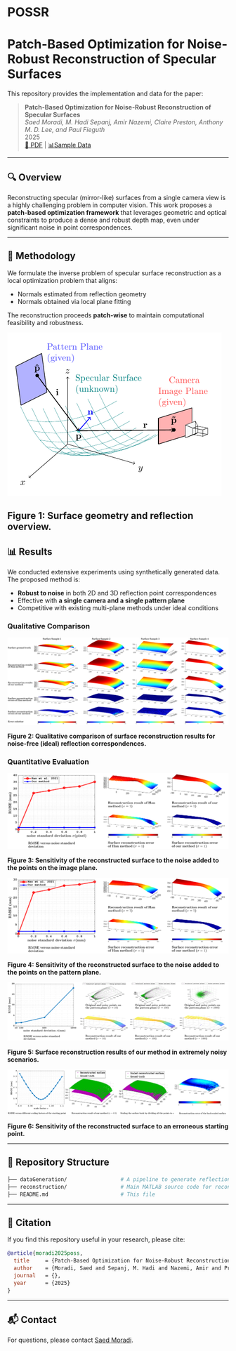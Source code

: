 # POSSR
# Patch-Based Optimization for Noise-Robust Reconstruction of Specular Surfaces

This repository provides the implementation and data for the paper:

> **Patch-Based Optimization for Noise-Robust Reconstruction of Specular Surfaces**  
> *Saed Moradi, M. Hadi Sepanj, Amir Nazemi, Claire Preston, Anthony M. D. Lee, and Paul Fieguth*  
>  2025  
> [📄 PDF]() | [📊Sample Data](https://github.com/moradisaed/POSSR/blob/main/reconstruction/surface1.mat)

---

## 🔍 Overview

Reconstructing specular (mirror-like) surfaces from a single camera view is a highly challenging problem in computer vision. This work proposes a **patch-based optimization framework** that leverages geometric and optical constraints to produce a dense and robust depth map, even under significant noise in point correspondences.

---

## 🔧 Methodology

We formulate the inverse problem of specular surface reconstruction as a local optimization problem that aligns:

- Normals estimated from reflection geometry
- Normals obtained via local plane fitting

The reconstruction proceeds **patch-wise** to maintain computational feasibility and robustness.

![Surface geometry and reflection overview](https://github.com/moradisaed/POSSR/blob/main/ProblemFormulation.png)

**Figure 1: Surface geometry and reflection overview.**
---

## 📊 Results

We conducted extensive experiments using synthetically generated data. The proposed method is:

- **Robust to noise** in both 2D and 3D reflection point correspondences
- Effective with **a single camera and a single pattern plane**
- Competitive with existing multi-plane methods under ideal conditions

### Qualitative Comparison

![Qualitative reconstruction vs. baseline](https://github.com/moradisaed/POSSR/blob/main/recResults.png)

**Figure 2: Qualitative comparison of surface reconstruction results for noise-free (ideal) reflection correspondences.**


### Quantitative Evaluation

![Robustness to 2D noise](https://github.com/moradisaed/POSSR/blob/main/joint2D.png)

**Figure 3: Sensitivity of the reconstructed surface to the noise added to the points on the image plane.**

![Robustness to 3D noise](https://github.com/moradisaed/POSSR/blob/main/joint3D.png)

**Figure 4: Sensitivity of the reconstructed surface to the noise added to the points on the pattern plane.**

![Figure 5: Robustness to High noise](highSigmapatternPlane.png)

**Figure 5: Surface reconstruction results of our method in extremely noisy scenarios.**

![Figure 6: Robustness to starting point](startingPoint.png)

**Figure 6: Sensitivity of the reconstructed surface to an erroneous starting point.**


---

## 📂 Repository Structure

```bash
├── dataGeneration/                 # A pipeline to generate reflection point correspondences
├── reconstruction/                 # Main MATLAB source code for reconstruction
├── README.md                       # This file
```

---

## 📌 Citation

If you find this repository useful in your research, please cite:

```bibtex
@article{moradi2025poss,
  title     = {Patch-Based Optimization for Noise-Robust Reconstruction of Specular Surfaces},
  author    = {Moradi, Saed and Sepanj, M. Hadi and Nazemi, Amir and Preston, Claire and Lee, Anthony M. D. and Fieguth, Paul},
  journal   = {},
  year      = {2025}
}
```

---

## 📬 Contact

For questions, please contact [Saed Moradi](mailto:saed.moradi@uwaterloo.ca).
